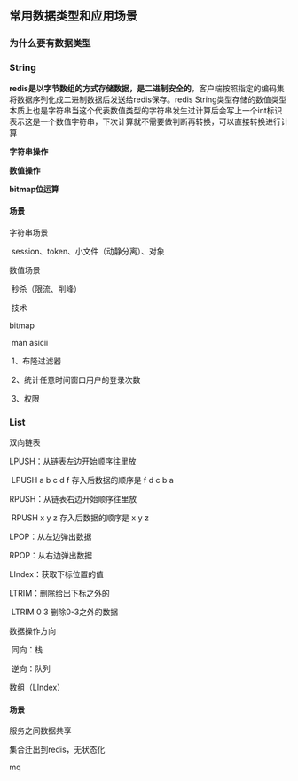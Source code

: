## 常用数据类型和应用场景

### 为什么要有数据类型



### String 

**redis是以字节数组的方式存储数据，是二进制安全的**，客户端按照指定的编码集将数据序列化成二进制数据后发送给redis保存。redis String类型存储的数值类型本质上也是字符串当这个代表数值类型的字符串发生过计算后会写上一个int标识表示这是一个数值字符串，下次计算就不需要做判断再转换，可以直接转换进行计算



**字符串操作**

**数值操作**

**bitmap位运算**



#### 场景

字符串场景

​	session、token、小文件（动静分离）、对象

数值场景

​		秒杀（限流、削峰）

​		技术

bitmap

​	man asicii

​	1、布隆过滤器

​	2、统计任意时间窗口用户的登录次数

​	3、权限



### List

双向链表

LPUSH：从链表左边开始顺序往里放

​	LPUSH a b c d f 存入后数据的顺序是 f d c b a

RPUSH：从链表右边开始顺序往里放

​	RPUSH x y z 存入后数据的顺序是 x y z

LPOP：从左边弹出数据

RPOP：从右边弹出数据

LIndex：获取下标位置的值

LTRIM：删除给出下标之外的

​	LTRIM 0 3 删除0-3之外的数据

数据操作方向

​	同向：栈

​	逆向：队列

数组（LIndex）



#### 场景

服务之间数据共享

集合迁出到redis，无状态化

mq


